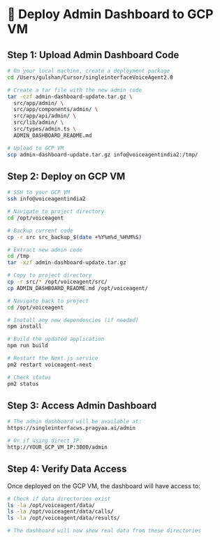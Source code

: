 # 🚀 Deploy Admin Dashboard to GCP VM

## **Step 1: Upload Admin Dashboard Code**

```bash
# On your local machine, create a deployment package
cd /Users/gulshan/Cursor/singleinterfaceVoiceAgent2.0

# Create a tar file with the new admin code
tar -czf admin-dashboard-update.tar.gz \
  src/app/admin/ \
  src/app/components/admin/ \
  src/app/api/admin/ \
  src/lib/admin/ \
  src/types/admin.ts \
  ADMIN_DASHBOARD_README.md

# Upload to GCP VM
scp admin-dashboard-update.tar.gz info@voiceagentindia2:/tmp/
```

## **Step 2: Deploy on GCP VM**

```bash
# SSH to your GCP VM
ssh info@voiceagentindia2

# Navigate to project directory
cd /opt/voiceagent

# Backup current code
cp -r src src_backup_$(date +%Y%m%d_%H%M%S)

# Extract new admin code
cd /tmp
tar -xzf admin-dashboard-update.tar.gz

# Copy to project directory
cp -r src/* /opt/voiceagent/src/
cp ADMIN_DASHBOARD_README.md /opt/voiceagent/

# Navigate back to project
cd /opt/voiceagent

# Install any new dependencies (if needed)
npm install

# Build the updated application
npm run build

# Restart the Next.js service
pm2 restart voiceagent-next

# Check status
pm2 status
```

## **Step 3: Access Admin Dashboard**

```bash
# The admin dashboard will be available at:
https://singleinterfacws.pragyaa.ai/admin

# Or if using direct IP:
http://YOUR_GCP_VM_IP:3000/admin
```

## **Step 4: Verify Data Access**

Once deployed on the GCP VM, the dashboard will have access to:

```bash
# Check if data directories exist
ls -la /opt/voiceagent/data/
ls -la /opt/voiceagent/data/calls/
ls -la /opt/voiceagent/data/results/

# The dashboard will now show real data from these directories
```


